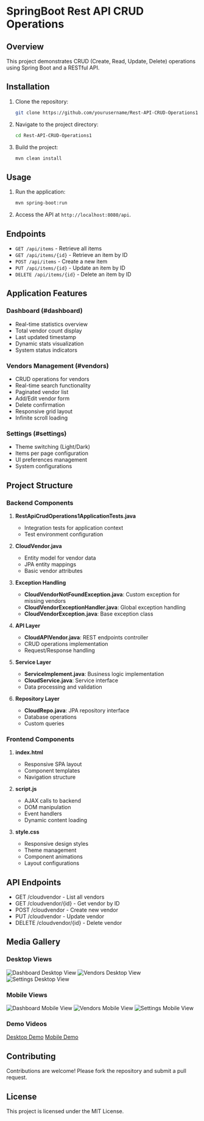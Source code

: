# SpringBoot Rest API CRUD Operations

## Overview
This project demonstrates CRUD (Create, Read, Update, Delete) operations using Spring Boot and a RESTful API.

## Installation
1. Clone the repository:
   ```bash
   git clone https://github.com/yourusername/Rest-API-CRUD-Operations1.git
   ```
2. Navigate to the project directory:
   ```bash
   cd Rest-API-CRUD-Operations1
   ```
3. Build the project:
   ```bash
   mvn clean install
   ```

## Usage
1. Run the application:
   ```bash
   mvn spring-boot:run
   ```
2. Access the API at `http://localhost:8080/api`.

## Endpoints
- `GET /api/items` - Retrieve all items
- `GET /api/items/{id}` - Retrieve an item by ID
- `POST /api/items` - Create a new item
- `PUT /api/items/{id}` - Update an item by ID
- `DELETE /api/items/{id}` - Delete an item by ID

## Application Features

### Dashboard (#dashboard)
- Real-time statistics overview
- Total vendor count display
- Last updated timestamp
- Dynamic stats visualization
- System status indicators

### Vendors Management (#vendors)
- CRUD operations for vendors
- Real-time search functionality
- Paginated vendor list
- Add/Edit vendor form
- Delete confirmation
- Responsive grid layout
- Infinite scroll loading

### Settings (#settings)
- Theme switching (Light/Dark)
- Items per page configuration
- UI preferences management
- System configurations

## Project Structure

### Backend Components
1. **RestApiCrudOperations1ApplicationTests.java**
   - Integration tests for application context
   - Test environment configuration

2. **CloudVendor.java**
   - Entity model for vendor data
   - JPA entity mappings
   - Basic vendor attributes

3. **Exception Handling**
   - **CloudVendorNotFoundException.java**: Custom exception for missing vendors
   - **CloudVendorExceptionHandler.java**: Global exception handling
   - **CloudVendorException.java**: Base exception class

4. **API Layer**
   - **CloudAPIVendor.java**: REST endpoints controller
   - CRUD operations implementation
   - Request/Response handling

5. **Service Layer**
   - **ServiceImplement.java**: Business logic implementation
   - **CloudService.java**: Service interface
   - Data processing and validation

6. **Repository Layer**
   - **CloudRepo.java**: JPA repository interface
   - Database operations
   - Custom queries

### Frontend Components
1. **index.html**
   - Responsive SPA layout
   - Component templates
   - Navigation structure

2. **script.js**
   - AJAX calls to backend
   - DOM manipulation
   - Event handlers
   - Dynamic content loading

3. **style.css**
   - Responsive design styles
   - Theme management
   - Component animations
   - Layout configurations

## API Endpoints
- GET /cloudvendor - List all vendors
- GET /cloudvendor/{id} - Get vendor by ID
- POST /cloudvendor - Create new vendor
- PUT /cloudvendor - Update vendor
- DELETE /cloudvendor/{id} - Delete vendor

## Media Gallery

### Desktop Views
![Dashboard Desktop View](./src/main/resources/static/Assets/Cloud%2520Management%2520Dashboard%2520Desktop.png)
![Vendors Desktop View](./src/main/resources/static/Assets/Cloud%20Management%20Vendors%20Desktop.png)
![Settings Desktop View](./src/main/resources/static/Assets/Cloud%20Management%20Settings%20Desktop.png)

### Mobile Views
![Dashboard Mobile View](./src/main/resources/static/Assets/Cloud%20Management%20Dashboard%20Mobile%20View.png)
![Vendors Mobile View](./src/main/resources/static/Assets/Cloud%20Management%20Vendors%20Mobile%20View.png)
![Settings Mobile View](./src/main/resources/static/Assets/Cloud%20Management%20Settings%20Mobile%20View.png)

### Demo Videos
[Desktop Demo](https://github.com/user-attachments/assets/1db31b02-cb70-4540-af9b-c84a906e974e)
[Mobile Demo](https://github.com/user-attachments/assets/fb7526a0-914d-4b1a-8238-225dc32391d3)


## Contributing
Contributions are welcome! Please fork the repository and submit a pull request.

## License
This project is licensed under the MIT License.

